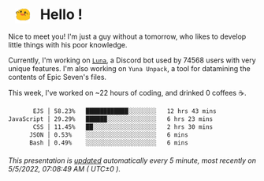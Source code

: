 <h1>   <img src="./spoink.gif" style="vertical-align:middle;" width="30px">   Hello ! </h1>

Nice to meet you! I'm just a guy without a tomorrow, who likes to develop little things with his poor knowledge.

Currently, I'm working on <a href='https://github.com/Asgarrrr/Luna'>`Luna`</a>, a Discord bot used by 74568 users with very unique features. I'm also working on `Yuna Unpack`, a tool for datamining the contents of Epic Seven's files.

This week, I've worked on ~22 hours of coding, and drinked 0 coffees ☕.

```
       EJS │ 58.23%   ████████████░░░░░░░░   12 hrs 43 mins
JavaScript │ 29.29%   ██████░░░░░░░░░░░░░░   6 hrs 23 mins
       CSS │ 11.45%   ██░░░░░░░░░░░░░░░░░░   2 hrs 30 mins
      JSON │ 0.53%    ░░░░░░░░░░░░░░░░░░░░   6 mins
      Bash │ 0.49%    ░░░░░░░░░░░░░░░░░░░░   6 mins
```

###### This presentation is [updated](https://github.com/Asgarrrr) automatically every 5 minute, most recently on 5/5/2022, 07:08:49 AM ( UTC±0 ).